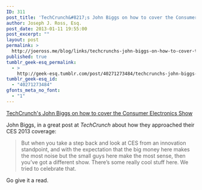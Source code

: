 ```yaml
---
ID: 311
post_title: 'TechCrunch&#8217;s John Biggs on how to cover the Consumer Electronics Show'
author: Joseph J. Ross, Esq.
post_date: 2013-01-11 19:55:00
post_excerpt: ""
layout: post
permalink: >
  http://joeross.me/blog/links/techcrunchs-john-biggs-on-how-to-cover-the/
published: true
tumblr_geek-esq_permalink:
  - >
    http://geek-esq.tumblr.com/post/40271273484/techcrunchs-john-biggs-on-how-to-cover-the
tumblr_geek-esq_id:
  - "40271273484"
gfonts_meta_no_font:
  - "1"
---
```

<a href='http://techcrunch.com/2013/01/11/why-ces-matters-for-now/'>TechCrunch's John Biggs on how to cover the Consumer Electronics Show</a><div class="link_description"><p>John Biggs, in a great post at <em>TechCrunch</em> about how they approached their CES 2013 coverage:</p>

<blockquote>
  <p>But when you take a step back and look at CES from an innovation standpoint, and with the expectation that the big money here makes the most noise but the small guys here make the most sense, then you’ve got a different show. There’s some really cool stuff here. We tried to celebrate that.</p>
</blockquote>

<p>Go give it a read.</p></div>